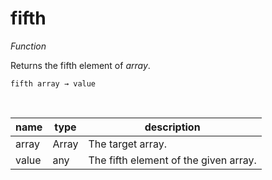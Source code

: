 # fifth

_Function_

Returns the fifth element of _array_.

<pre><code>fifth array &rarr; value</code></pre>
<br>

| name | type | description |
|------|------|-------------|
|array|Array|The target array.|
|value|any|The fifth element of the given array.|


